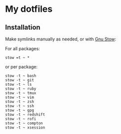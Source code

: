# My dotfiles

## Installation

Make symlinks manually as needed, or with
[Gnu Stow](https://www.gnu.org/software/stow/):

For all packages:

```
stow =t ~ *
```

or per package:

```
stow -t ~ bash
stow -t ~ git
stow -t ~ ls
stow -t ~ ruby
stow -t ~ tmux
stow -t ~ vim
stow -t ~ zsh
stow -t ~ ssh
stow -t ~ gpg
stow -t ~ redshift
stow -t ~ rofi
stow -t ~ compton
stow -t ~ xsession
```
